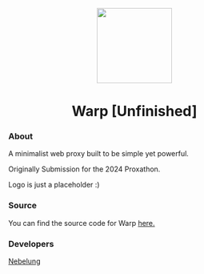 <p align="center">
  <img width="150px" src="https://avatars.githubusercontent.com/u/174144477">
</p>

<h1 align="center">Warp [Unfinished]</h1>

### About
A minimalist web proxy built to be simple yet powerful.

Originally Submission for the 2024 Proxathon.

Logo is just a placeholder :)

### Source
You can find the source code for Warp [here.](https://github.com/warp-app/Warp)

### Developers
[Nebelung](https://github.com/Nebelung-Dev)
